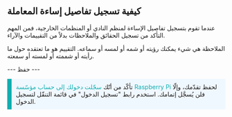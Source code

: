 ## كيفية تسجيل تفاصيل إساءة المعاملة

عندما تقوم بتسجيل تفاصيل الإساءة لمنظم النادي أو المنظمات الخارجية، فمن المهم التأكد من تسجيل الحقائق والملاحظات بدلاً من التقييمات والآراء.

الملاحظة هي شيء يمكنك رؤيته أو شمه أو لمسه أو سماعه. التقييم هو ما تعتقده حول ما رأيته أو شممته أو لمسته أو سمعته.

--- حفظ ---

<p style="border-left: solid; border-width:10px; border-color: #0faeb0; background-color: aliceblue; padding: 10px;">
تأكّد من أنّك <span style="color: #0faeb0">سجّلت دخولك إلى حساب مؤسّسة Raspberry Pi</span> لحفظ تقدّمك، وإلّا فلن يُسجَّل إتمامك. استخدم رابط "تسجيل الدخول" في قائمة التنقّل لتسجيل الدخول.
</p>
